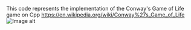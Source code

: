 This code represents the implementation of the Conway's Game of Life game on Cpp
https://en.wikipedia.org/wiki/Conway%27s_Game_of_Life
![Image alt](https://github.com/ArturIuzeev/GameOfLife/blob/main/Screen%20of%20Game.png)
